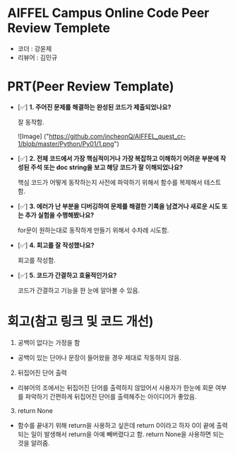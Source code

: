 # AIFFEL Campus Online Code Peer Review Templete
- 코더 : 강윤제
- 리뷰어 : 김민규


# PRT(Peer Review Template)
- [✅]  **1. 주어진 문제를 해결하는 완성된 코드가 제출되었나요?**
  
   잘 동작함.

  ![Image] ("https://github.com/incheonQ/AIFFEL_quest_cr-1/blob/master/Python/Py01/1.png")
    
- [✅]  **2. 전체 코드에서 가장 핵심적이거나 가장 복잡하고 이해하기 어려운 부분에 작성된 
주석 또는 doc string을 보고 해당 코드가 잘 이해되었나요?**

    핵심 코드가 어떻게 동작하는지 사전에 파악하기 위해서 함수를 복제해서 테스트 함. 
        
- [✅]  **3. 에러가 난 부분을 디버깅하여 문제를 해결한 기록을 남겼거나
새로운 시도 또는 추가 실험을 수행해봤나요?**

   for문이 원하는대로 동작하게 만들기 위해서 수차례 시도함.
        
- [✅]  **4. 회고를 잘 작성했나요?**
  
   회고를 작성함.
        
- [✅]  **5. 코드가 간결하고 효율적인가요?**
  
   코드가 간결하고 기능을 한 눈에 알아볼 수 있음.


# 회고(참고 링크 및 코드 개선)

1. 공백이 없다는 가정을 함
- 공백이 있는 단어나 문장이 들어왔을 경우 제대로 작동하지 않음.
2. 뒤집어진 단어 출력
- 리뷰어의 조에서는 뒤집어진 단어를 출력하지 않았어서 사용자가 한눈에 회문 여부를 파악하기 간편하게 뒤집어진 단어를 출력해주는 아이디어가 좋았음.
3. return None
- 함수를 끝내기 위해 return을 사용하고 싶은데 return 0이라고 하자 0이 끝에 출력되는 일이 발생해서 return을 아예 빼버렸다고 함. return None을 사용하면 되는 것을 알려줌.

